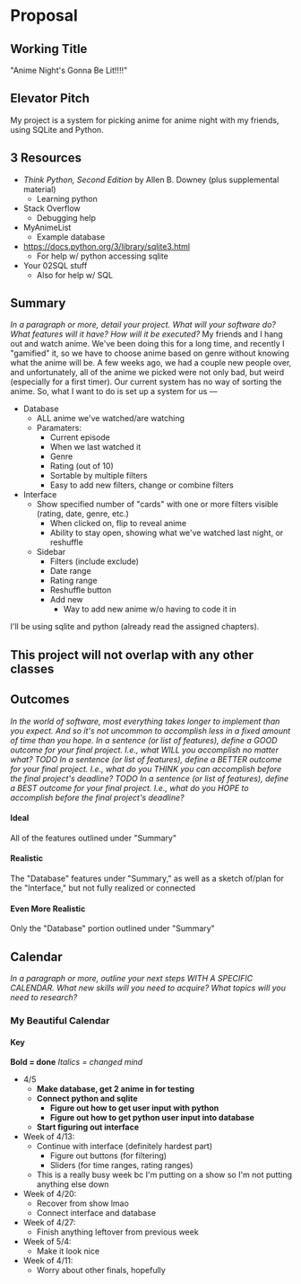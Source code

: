 # Proposal

## Working Title
"Anime Night's Gonna Be Lit!!!!"

## Elevator Pitch
My project is a system for picking anime for anime night with my friends, using SQLite and Python.

## 3 Resources
* *Think Python, Second Edition* by Allen B. Downey (plus supplemental material)
	* Learning python
* Stack Overflow
	* Debugging help
* MyAnimeList
	* Example database
* https://docs.python.org/3/library/sqlite3.html
	* For help w/ python accessing sqlite
* Your 02SQL stuff
	* Also for help w/ SQL

## Summary
*In a paragraph or more, detail your project. What will your software do? What features will it have? How will it be executed?*
My friends and I hang out and watch anime. We've been doing this for a long time, and recently I "gamified" it, so we have to choose anime based on genre without knowing what the anime will be. A few weeks ago, we had a couple new people over, and unfortunately, all of the anime we picked were not only bad, but weird (especially for a first timer). Our current system has no way of sorting the anime. So, what I want to do is set up a system for us — 
* Database
	* ALL anime we've watched/are watching
	* Paramaters:
		* Current episode
		* When we last watched it
		* Genre
		* Rating (out of 10)
		* Sortable by multiple filters
		* Easy to add new filters, change or combine filters
* Interface
	* Show specified number of "cards" with one or more filters visible (rating, date, genre, etc.)
		* When clicked on, flip to reveal anime
		* Ability to stay open, showing what we've watched last night, or reshuffle
	* Sidebar
		* Filters (include exclude)
		* Date range
		* Rating range
		* Reshuffle button
		* Add new
			* Way to add new anime w/o having to code it in

I'll be using sqlite and python (already read the assigned chapters).

## This project will not overlap with any other classes

## Outcomes
_In the world of software, most everything takes longer to implement than you expect. And so it's not uncommon to accomplish less in a fixed amount of time than you hope.
In a sentence (or list of features), define a GOOD outcome for your final project. I.e., what WILL you accomplish no matter what?
TODO
In a sentence (or list of features), define a BETTER outcome for your final project. I.e., what do you THINK you can accomplish before the final project's deadline?
TODO
In a sentence (or list of features), define a BEST outcome for your final project. I.e., what do you HOPE to accomplish before the final project's deadline?_

#### Ideal
All of the features outlined under "Summary"

#### Realistic
The "Database" features under "Summary," as well as a sketch of/plan for the "Interface," but not fully realized or connected

#### Even More Realistic
Only the "Database" portion outlined under "Summary"

## Calendar
*In a paragraph or more, outline your next steps WITH A SPECIFIC CALENDAR. What new skills will you need to acquire? What topics will you need to research?*

### My Beautiful Calendar
#### Key
**Bold = done**
*Italics = changed mind*

* 4/5
	* **Make database, get 2 anime in for testing**
	* **Connect python and sqlite**
		* **Figure out how to get user input with python**
		* **Figure out how to get python user input into database**
	* **Start figuring out interface**
* Week of 4/13:
	* Continue with interface (definitely hardest part)
		* Figure out buttons (for filtering)
		* Sliders (for time ranges, rating ranges)
	* This is a really busy week bc I'm putting on a show so I'm not putting anything else down
* Week of 4/20:
	* Recover from show lmao
	* Connect interface and database
* Week of 4/27:
	* Finish anything leftover from previous week
* Week of 5/4:
	* Make it look nice
* Week of 4/11:
	* Worry about other finals, hopefully
	
